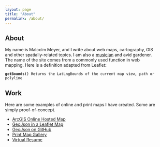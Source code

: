 ```yaml
---
layout: page
title: "About"
permalink: /about/
---
```

## About

My name is Malcolm Meyer, and I write about web maps, cartography, GIS and other spatially-related topics. I am also a [musician](http://malcolmmeyer.tumblr.com) and avid gardener. The name of the site comes from a commonly used function in web mapping. Here is a definition adapted from Leaflet:

<pre><code><strong>getBounds()</strong> Returns the LatLngBounds of the current map view, path or polyline</code></pre>

## Work

Here are some examples of online and print maps I have created. Some are simply proof-of-concept.

- [ArcGIS Online Hosted Map](http://www.arcgis.com/apps/Viewer/index.html?appid=a7b9fe89135b4f69a51803704c8302b2)
- [GeoJson in a Leaflet Map](http://getbounds.com/geojson)
- [GeoJson on GitHub](https://github.com/reyemtm/geojson/blob/gh-pages/parks.geojson "GeoJson Sample")
- [Print Map Gallery](http://getbounds.com/map-gallery "Map Gallery")
- [Virtual Resume](http://www.arcgis.com/apps/MapJournal/index.html?appid=97e1a75ea03043c392c1e6b09b1997d0&webmap=f21d3db8cc7e48c885e795bf679dd363)

